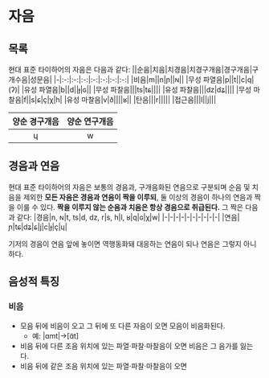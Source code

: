 # 자음
## 목록
현대 표준 타이하어의 자음은 다음과 같다:
||순음|치음|치경음|치경구개음|경구개음|구개수음|성문음|
|-|:-:|:-:|:-:|:-:|:-:|:-:|:-:|
|비음|m||n|ɲ||ɴ||
|무성 파열음|p||t||c|q|(ʔ)|
|유성 파열음|b||d||ɟ|ɢ||
|무성 파찰음|||ts|tɕ||||
|유성 파찰음|||dz|dʑ||||
|무성 마찰음|f||s|ɕ|ç|χ|h|
|유성 마찰음|v|ð||||ʁ||
|탄음|||r|||||
|접근음|||l||j|||

|양순 경구개음|양순 연구개음|
|:-:|:-:|
|ɥ|w|

## 경음과 연음
현대 표준 타이하어의 자음은 보통의 경음과, 구개음화된 연음으로 구분되며 순음 및 치음을 제외한 **모든 자음은 경음과 연음이 짝을 이루되**, 둘 이상의 경음이 하나의 연음과 짝을 이룰 수 있다. **짝을 이루지 않는 순음과 치음은 항상 경음으로 취급된다.** 그 짝은 다음과 같다:
|경음|n, ɴ|t, ts|d, dz, r|s, h|l, ʁ|q|ɢ|χ|w|
|-|-|-|-|-|-|-|-|-|-|
|연음|ɲ|tɕ|dʑ|ɕ|j|c|ɟ|ç|ɥ|

기저의 경음이 연음 앞에 놓이면 역행동화돼 대응하는 연음이 되나 연음은 그렇지 아니하다. 

## 음성적 특징
### 비음
- 모음 뒤에 비음이 오고 그 뒤에 또 다른 자음이 오면 모음이 비음화된다.
  - 예: |ɑmt|→[ɑ̃t]
- 비음 뒤에 다른 조음 위치에 있는 파열·파찰·마찰음이 오면 비음은 그 음가를 잃는다.
- 비음 뒤에 같은 조음 위치에 있는 파열·파찰·마찰음이 오면 